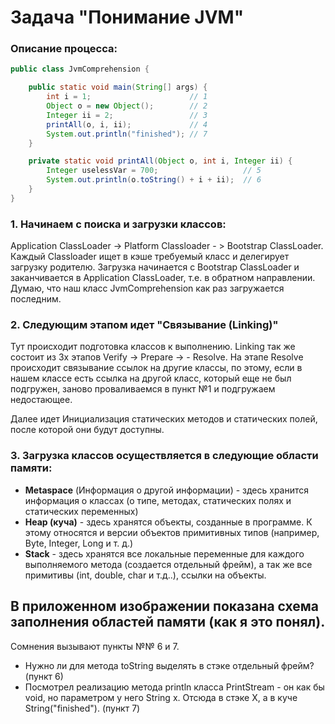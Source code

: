 # Задача "Понимание JVM"

### Описание процесса:

```java
public class JvmComprehension {

    public static void main(String[] args) {
        int i = 1;                      // 1
        Object o = new Object();        // 2
        Integer ii = 2;                 // 3
        printAll(o, i, ii);             // 4
        System.out.println("finished"); // 7
    }

    private static void printAll(Object o, int i, Integer ii) {
        Integer uselessVar = 700;                   // 5
        System.out.println(o.toString() + i + ii);  // 6
    }
}
```
### 1. Начинаем с поиска и загрузки классов:

Application ClassLoader -> Platform Classloader - > Bootstrap ClassLoader.
Каждый Classloader ищет в кэше требуемый класс и делегирует загрузку родителю. Загрузка начинается с Bootstrap ClassLoader и заканчивается в Application ClassLoader, т.е. в обратном направлении.
Думаю, что наш класс JvmComprehension как раз загружается последним.
### 2. Следующим этапом идет "Связывание (Linking)"

Тут происходит подготовка классов к выполнению. Linking так же состоит из 3х этапов Verify -> Prepare -> - Resolve.
На этапе Resolve происходит связывание ссылок на другие классы, по этому, если в нашем классе есть ссылка на другой класс, который еще не был подгружен, заново проваливаемся в пункт №1 и подгружаем недостающее.

Далее идет Инициализация статических методов и статических полей, после которой они будут доступны.

### 3. Загрузка классов осуществляется в следующие области памяти: 
- **Metaspaсe** (Информация о другой информации) - здесь хранится информация о классах (о типе, методах, статических полях и статических переменных) 
- **Heap (куча)** - здесь хранятся объекты, созданные в программе. К этому относятся и версии объектов примитивных типов (например, Byte, Integer, Long и т. д.)
- **Stack** - здесь хранятся все локальные переменные для каждого выполняемого метода (создается отдельный фрейм), а так же все примитивы (int, double, char и т.д..), ссылки на объекты.

## В приложенном изображении показана схема заполнения областей памяти (как я это понял).
Сомнения вызывают пункты №№ 6 и 7. 
- Нужно ли для метода toString выделять в стэке отдельный фрейм? (пункт 6)
- Посмотрел реализацию метода println класса PrintStream - он как бы void, но параметром у него String x. Отсюда в стэке X, а в куче String("finished"). (пункт 7)
